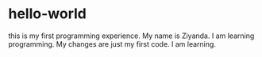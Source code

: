 # hello-world
this is my first programming experience.
My name is Ziyanda. I am learning programming. My changes are just my first code. I am learning.
